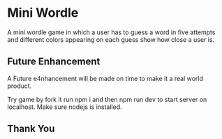 # Mini Wordle

A mini wordle game in which a user has to guess a word in five attempts and different colors appearing on each guess show how close a user is.

## Future Enhancement

A Future e4nhancement will be made on time to make it a real world product.

Try game by fork it run npm i and then npm run dev to start server on localhost.
Make sure nodejs is installed.

## Thank You
